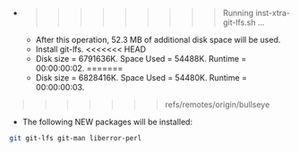 * >>>>>>>>> Running inst-xtra-git-lfs.sh ...
  * After this operation, 52.3 MB of additional disk space will be used.
  * Install git-lfs.
<<<<<<< HEAD
  * Disk size = 6791636K. Space Used = 54488K. Runtime = 00:00:00:02.
=======
  * Disk size = 6828416K. Space Used = 54480K. Runtime = 00:00:00:03.
>>>>>>> refs/remotes/origin/bullseye
  * The following NEW packages will be installed:
  ```bash
git git-lfs git-man liberror-perl
  ```
